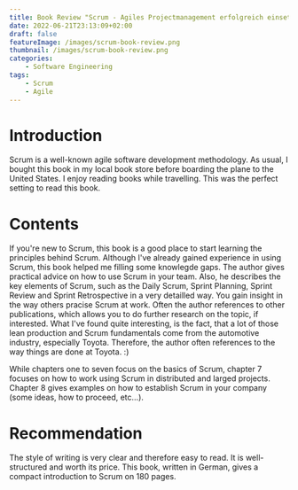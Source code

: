 ```yaml
---
title: Book Review "Scrum - Agiles Projectmanagement erfolgreich einsetzen"
date: 2022-06-21T23:13:09+02:00
draft: false
featureImage: /images/scrum-book-review.png
thumbnail: /images/scrum-book-review.png
categories:
    - Software Engineering
tags:
    - Scrum
    - Agile
---
```

<h1>Introduction</h1>
Scrum is a well-known agile software development methodology. As usual, I bought this book in my local book store before boarding the plane to the United States. I enjoy reading books while travelling. This was the perfect setting to read this book.

<h1>Contents</h1>
If you're new to Scrum, this book is a good place to start learning the principles behind Scrum. Although I've already gained experience in using Scrum, this book helped me filling some knowlegde gaps. The author gives practical advice on how to use Scrum in your team. Also, he describes the key elements of Scrum, such as the Daily Scrum, Sprint Planning, Sprint Review and Sprint Retrospective in a very detailled way. You gain insight in the way others pracise Scrum at work. Often the author references to other publications, which allows you to do further research on the topic, if interested. What I've found quite interesting, is the fact, that a lot of those lean production and Scrum fundamentals come from the automotive industry, especially Toyota. Therefore, the author often references to the way things are done at Toyota. :)

While chapters one to seven focus on the basics of Scrum, chapter 7 focuses on how to work using Scrum in distributed and larged projects. Chapter 8 gives examples on how to establish Scrum in your company (some ideas, how to proceed, etc...).

<h1>Recommendation</h1>
The style of writing is very clear and therefore easy to read. It is well-structured and worth its price. This book, written in German, gives a compact introduction to Scrum on 180 pages.